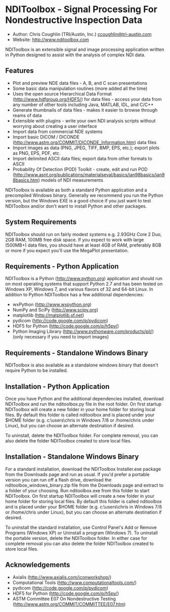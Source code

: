 NDIToolbox - Signal Processing For Nondestructive Inspection Data
=================================================================

* Author:	Chris Coughlin (TRI/Austin, Inc.) <ccoughlin@tri-austin.com>
* Website:  <http://www.nditoolbox.com>

NDIToolbox is an extensible signal and image processing application written in Python designed to assist with the analysis of complex NDI data.

Features
--------
* Plot and preview NDE data files - A, B, and C scan presentations
* Some basic data manipulation routines (more added all the time)
* Uses the open source Hierarchical Data Format (<http://www.hdfgroup.org/HDF5/>) for data files - access your data from any number of other tools including Java, MATLAB, IDL, and C/C++
* Generate thumbnails of data files - makes it easier to browse through reams of data
* Extensible with plugins - write your own NDI analysis scripts without worrying about creating a user interface
* Import data from commercial NDE systems
* Import basic DICOM / DICONDE (<http://www.astm.org/COMMIT/DICONDE_Information.htm>) data files
* Import images as data (PNG, JPEG, TIFF, BMP, EPS, etc.); export plots as PNG, EPS, PDF, etc.
* Import delimited ASCII data files; export data from other formats to ASCII
* Probability Of Detection (POD) Toolkit - create, edit and run POD (<http://www.asnt.org/publications/materialseval/basics/jan98basics/jan98basics.htm>) models of NDI measurements

NDIToolbox is available as both a standard Python application and a precompiled Windows binary.  Generally we recommend you run the Python version, but the Windows EXE is a good choice if you just want to test NDIToolbox and/or don't want to install Python and other packages.

System Requirements
-------------------
NDIToolbox should run on fairly modest systems e.g. 2.93GHz Core 2 Duo, 2GB RAM, 100MB free disk space.  If you expect to work with large (500MB+) data files, you should have at least 4GB of RAM, preferably 8GB or more if you expect you'll use the MegaPlot presentation.  

Requirements - Python Application
---------------------------------
NDIToolbox is a Python (<http://www.python.org>) application and should run on most operating systems that support Python 2.7 and has been tested on Windows XP, Windows 7, and various flavors of 32 and 64-bit Linux.  In addition to Python NDIToolbox has a few additional dependencies:

* wxPython (<http://www.wxpython.org>)
* NumPy and SciPy (<http://www.scipy.org>)
* matplotlib (<http://matplotlib.sf.net>)
* pydicom (<http://code.google.com/p/pydicom>)
* HDF5 for Python (<http://code.google.com/p/h5py/>)
* Python Imaging Library (<http://www.pythonware.com/products/pil/>) (only necessary if you need to import images)

Requirements - Standalone Windows Binary
----------------------------------------
NDIToolbox is also available as a standalone windows binary that doesn't require Python to be installed.

Installation - Python Application
---------------------------------
Once you have Python and the additional dependencies installed, download NDIToolbox and run the nditoolbox.py file in the root folder.  On first startup NDIToolbox will create a new folder in your home folder for storing local files.  By default this folder is called nditoolbox and is placed under your $HOME folder (e.g. c:\users\chris in Windows 7/8 or /home/chris under Linux), but you can choose an alternate destination if desired.

To uninstall, delete the NDIToolbox folder.  For complete removal, you can also delete the folder NDIToolbox created to store local files.

Installation - Standalone Windows Binary
----------------------------------------
For a standard installation, download the NDIToolbox Installer.exe package from the Downloads page and run as usual.  If you'd prefer a portable version you can run off a flash drive, download the nditoolbox_windows_binary.zip file from the Downloads page and extract to a folder of your choosing.  Run nditoolbox.exe from this folder to start NDIToolbox.  On first startup NDIToolbox will create a new folder in your home folder for storing local files.  By default this folder is called nditoolbox and is placed under your $HOME folder (e.g. c:\users\chris in Windows 7/8 or /home/chris under Linux), but you can choose an alternate destination if desired.

To uninstall the standard installation, use Control Panel's Add or Remove Programs (Windows XP) or Uninstall a program (Windows 7).  To uninstall the portable version, delete the NDIToolbox folder.  In either case for complete removal you can also delete the folder NDIToolbox created to store local files.

Acknowledgements
----------------------
* Axialis (<http://www.axialis.com/iconworkshop/>)
* Computational Tools (<http://www.computationaltools.com/>)
* pydicom (<http://code.google.com/p/pydicom>)
* HDF5 for Python (<http://code.google.com/p/h5py/>)
* ASTM Committee E07 On Nondestructive Testing (<http://www.astm.org/COMMIT/COMMITTEE/E07.htm>)